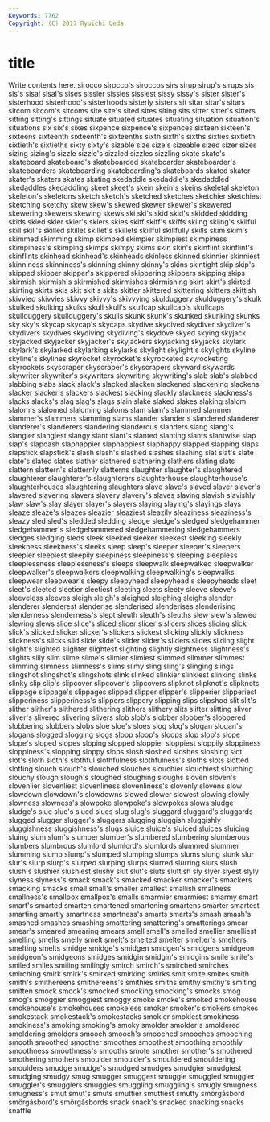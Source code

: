 ```yaml
---
Keywords: 7762 
Copyright: (C) 2017 Ryuichi Ueda
---
```


# title

Write contents here.
sirocco sirocco's siroccos sirs sirup sirup's sirups sis
sis's sisal sisal's sises sissier sissies sissiest sissy sissy's sister
sister's sisterhood sisterhood's sisterhoods sisterly sisters sit sitar sitar's sitars
sitcom sitcom's sitcoms site site's sited sites siting sits sitter
sitter's sitters sitting sitting's sittings situate situated situates situating situation
situation's situations six six's sixes sixpence sixpence's sixpences sixteen sixteen's
sixteens sixteenth sixteenth's sixteenths sixth sixth's sixths sixties sixtieth sixtieth's
sixtieths sixty sixty's sizable size size's sizeable sized sizer sizes
sizing sizing's sizzle sizzle's sizzled sizzles sizzling skate skate's skateboard
skateboard's skateboarded skateboarder skateboarder's skateboarders skateboarding skateboarding's skateboards skated skater
skater's skaters skates skating skedaddle skedaddle's skedaddled skedaddles skedaddling skeet
skeet's skein skein's skeins skeletal skeleton skeleton's skeletons sketch sketch's
sketched sketches sketchier sketchiest sketching sketchy skew skew's skewed skewer
skewer's skewered skewering skewers skewing skews ski ski's skid skid's
skidded skidding skids skied skier skier's skiers skies skiff skiff's
skiffs skiing skiing's skilful skill skill's skilled skillet skillet's skillets
skillful skillfully skills skim skim's skimmed skimming skimp skimped skimpier
skimpiest skimpiness skimpiness's skimping skimps skimpy skims skin skin's skinflint
skinflint's skinflints skinhead skinhead's skinheads skinless skinned skinnier skinniest skinniness
skinniness's skinning skinny skinny's skins skintight skip skip's skipped skipper
skipper's skippered skippering skippers skipping skips skirmish skirmish's skirmished skirmishes
skirmishing skirt skirt's skirted skirting skirts skis skit skit's skits
skitter skittered skittering skitters skittish skivvied skivvies skivvy skivvy's skivvying
skulduggery skulduggery's skulk skulked skulking skulks skull skull's skullcap skullcap's
skullcaps skullduggery skullduggery's skulls skunk skunk's skunked skunking skunks sky
sky's skycap skycap's skycaps skydive skydived skydiver skydiver's skydivers skydives
skydiving skydiving's skydove skyed skying skyjack skyjacked skyjacker skyjacker's skyjackers
skyjacking skyjacks skylark skylark's skylarked skylarking skylarks skylight skylight's skylights
skyline skyline's skylines skyrocket skyrocket's skyrocketed skyrocketing skyrockets skyscraper skyscraper's
skyscrapers skyward skywards skywriter skywriter's skywriters skywriting skywriting's slab slab's
slabbed slabbing slabs slack slack's slacked slacken slackened slackening slackens
slacker slacker's slackers slackest slacking slackly slackness slackness's slacks slacks's
slag slag's slags slain slake slaked slakes slaking slalom slalom's
slalomed slaloming slaloms slam slam's slammed slammer slammer's slammers slamming
slams slander slander's slandered slanderer slanderer's slanderers slandering slanderous slanders
slang slang's slangier slangiest slangy slant slant's slanted slanting slants
slantwise slap slap's slapdash slaphappier slaphappiest slaphappy slapped slapping slaps
slapstick slapstick's slash slash's slashed slashes slashing slat slat's slate
slate's slated slates slather slathered slathering slathers slating slats slattern
slattern's slatternly slatterns slaughter slaughter's slaughtered slaughterer slaughterer's slaughterers slaughterhouse
slaughterhouse's slaughterhouses slaughtering slaughters slave slave's slaved slaver slaver's slavered
slavering slavers slavery slavery's slaves slaving slavish slavishly slaw slaw's
slay slayer slayer's slayers slaying slaying's slayings slays sleaze sleaze's
sleazes sleazier sleaziest sleazily sleaziness sleaziness's sleazy sled sled's sledded
sledding sledge sledge's sledged sledgehammer sledgehammer's sledgehammered sledgehammering sledgehammers sledges
sledging sleds sleek sleeked sleeker sleekest sleeking sleekly sleekness sleekness's
sleeks sleep sleep's sleeper sleeper's sleepers sleepier sleepiest sleepily sleepiness
sleepiness's sleeping sleepless sleeplessness sleeplessness's sleeps sleepwalk sleepwalked sleepwalker sleepwalker's
sleepwalkers sleepwalking sleepwalking's sleepwalks sleepwear sleepwear's sleepy sleepyhead sleepyhead's sleepyheads
sleet sleet's sleeted sleetier sleetiest sleeting sleets sleety sleeve sleeve's
sleeveless sleeves sleigh sleigh's sleighed sleighing sleighs slender slenderer slenderest
slenderise slenderised slenderises slenderising slenderness slenderness's slept sleuth sleuth's sleuths
slew slew's slewed slewing slews slice slice's sliced slicer slicer's
slicers slices slicing slick slick's slicked slicker slicker's slickers slickest
slicking slickly slickness slickness's slicks slid slide slide's slider slider's
sliders slides sliding slight slight's slighted slighter slightest slighting slightly
slightness slightness's slights slily slim slime slime's slimier slimiest slimmed
slimmer slimmest slimming slimness slimness's slims slimy sling sling's slinging
slings slingshot slingshot's slingshots slink slinked slinkier slinkiest slinking slinks
slinky slip slip's slipcover slipcover's slipcovers slipknot slipknot's slipknots slippage
slippage's slippages slipped slipper slipper's slipperier slipperiest slipperiness slipperiness's slippers
slippery slipping slips slipshod slit slit's slither slither's slithered slithering
slithers slithery slits slitter slitting sliver sliver's slivered slivering slivers
slob slob's slobber slobber's slobbered slobbering slobbers slobs sloe sloe's
sloes slog slog's slogan slogan's slogans slogged slogging slogs sloop
sloop's sloops slop slop's slope slope's sloped slopes sloping slopped
sloppier sloppiest sloppily sloppiness sloppiness's slopping sloppy slops slosh sloshed
sloshes sloshing slot slot's sloth sloth's slothful slothfulness slothfulness's sloths
slots slotted slotting slouch slouch's slouched slouches slouchier slouchiest slouching
slouchy slough slough's sloughed sloughing sloughs sloven sloven's slovenlier slovenliest
slovenliness slovenliness's slovenly slovens slow slowdown slowdown's slowdowns slowed slower
slowest slowing slowly slowness slowness's slowpoke slowpoke's slowpokes slows sludge
sludge's slue slue's slued slues slug slug's sluggard sluggard's sluggards
slugged slugger slugger's sluggers slugging sluggish sluggishly sluggishness sluggishness's slugs
sluice sluice's sluiced sluices sluicing sluing slum slum's slumber slumber's
slumbered slumbering slumberous slumbers slumbrous slumlord slumlord's slumlords slummed slummer
slumming slump slump's slumped slumping slumps slums slung slunk slur
slur's slurp slurp's slurped slurping slurps slurred slurring slurs slush
slush's slushier slushiest slushy slut slut's sluts sluttish sly slyer
slyest slyly slyness slyness's smack smack's smacked smacker smacker's smackers
smacking smacks small small's smaller smallest smallish smallness smallness's smallpox
smallpox's smalls smarmier smarmiest smarmy smart smart's smarted smarten smartened
smartening smartens smarter smartest smarting smartly smartness smartness's smarts smarts's
smash smash's smashed smashes smashing smattering smattering's smatterings smear smear's
smeared smearing smears smell smell's smelled smellier smelliest smelling smells
smelly smelt smelt's smelted smelter smelter's smelters smelting smelts smidge
smidge's smidgen smidgen's smidgens smidgeon smidgeon's smidgeons smidges smidgin smidgin's
smidgins smile smile's smiled smiles smiling smilingly smirch smirch's smirched
smirches smirching smirk smirk's smirked smirking smirks smit smite smites
smith smith's smithereens smithereens's smithies smiths smithy smithy's smiting smitten
smock smock's smocked smocking smocking's smocks smog smog's smoggier smoggiest
smoggy smoke smoke's smoked smokehouse smokehouse's smokehouses smokeless smoker smoker's
smokers smokes smokestack smokestack's smokestacks smokier smokiest smokiness smokiness's smoking
smoking's smoky smolder smolder's smoldered smoldering smolders smooch smooch's smooched
smooches smooching smooth smoothed smoother smoothes smoothest smoothing smoothly smoothness
smoothness's smooths smote smother smother's smothered smothering smothers smoulder smoulder's
smouldered smouldering smoulders smudge smudge's smudged smudges smudgier smudgiest smudging
smudgy smug smugger smuggest smuggle smuggled smuggler smuggler's smugglers smuggles
smuggling smuggling's smugly smugness smugness's smut smut's smuts smuttier smuttiest
smutty smörgåsbord smörgåsbord's smörgåsbords snack snack's snacked snacking snacks snaffle
